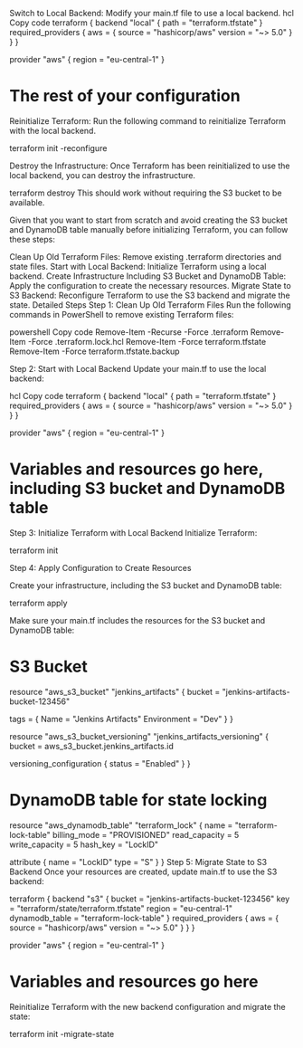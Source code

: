 Switch to Local Backend: Modify your main.tf file to use a local backend.
hcl
Copy code
terraform {
  backend "local" {
    path = "terraform.tfstate"
  }
  required_providers {
    aws = {
      source  = "hashicorp/aws"
      version = "~> 5.0"
    }
  }
}

provider "aws" {
  region = "eu-central-1"
}

# The rest of your configuration
Reinitialize Terraform: Run the following command to reinitialize Terraform with the local backend.

terraform init -reconfigure


Destroy the Infrastructure: Once Terraform has been reinitialized to use the local backend, you can destroy the infrastructure.

terraform destroy
This should work without requiring the S3 bucket to be available.




Given that you want to start from scratch and avoid creating the S3 bucket and DynamoDB table manually before initializing Terraform, you can follow these steps:

Clean Up Old Terraform Files: Remove existing .terraform directories and state files.
Start with Local Backend: Initialize Terraform using a local backend.
Create Infrastructure Including S3 Bucket and DynamoDB Table: Apply the configuration to create the necessary resources.
Migrate State to S3 Backend: Reconfigure Terraform to use the S3 backend and migrate the state.
Detailed Steps
Step 1: Clean Up Old Terraform Files
Run the following commands in PowerShell to remove existing Terraform files:

powershell
Copy code
Remove-Item -Recurse -Force .terraform
Remove-Item -Force .terraform.lock.hcl
Remove-Item -Force terraform.tfstate
Remove-Item -Force terraform.tfstate.backup

Step 2: Start with Local Backend
Update your main.tf to use the local backend:

hcl
Copy code
terraform {
  backend "local" {
    path = "terraform.tfstate"
  }
  required_providers {
    aws = {
      source  = "hashicorp/aws"
      version = "~> 5.0"
    }
  }
}

provider "aws" {
  region = "eu-central-1"
}

# Variables and resources go here, including S3 bucket and DynamoDB table
Step 3: Initialize Terraform with Local Backend
Initialize Terraform:


terraform init

Step 4: Apply Configuration to Create Resources

Create your infrastructure, including the S3 bucket and DynamoDB table:

terraform apply


Make sure your main.tf includes the resources for the S3 bucket and DynamoDB table:



# S3 Bucket
resource "aws_s3_bucket" "jenkins_artifacts" {
  bucket = "jenkins-artifacts-bucket-123456"

  tags = {
    Name        = "Jenkins Artifacts"
    Environment = "Dev"
  }
}

resource "aws_s3_bucket_versioning" "jenkins_artifacts_versioning" {
  bucket = aws_s3_bucket.jenkins_artifacts.id

  versioning_configuration {
    status = "Enabled"
  }
}

# DynamoDB table for state locking
resource "aws_dynamodb_table" "terraform_lock" {
  name         = "terraform-lock-table"
  billing_mode = "PROVISIONED"
  read_capacity = 5
  write_capacity = 5
  hash_key     = "LockID"

  attribute {
    name = "LockID"
    type = "S"
  }
}
Step 5: Migrate State to S3 Backend
Once your resources are created, update main.tf to use the S3 backend:


terraform {
  backend "s3" {
    bucket         = "jenkins-artifacts-bucket-123456"
    key            = "terraform/state/terraform.tfstate"
    region         = "eu-central-1"
    dynamodb_table = "terraform-lock-table"
  }
  required_providers {
    aws = {
      source  = "hashicorp/aws"
      version = "~> 5.0"
    }
  }
}

provider "aws" {
  region = "eu-central-1"
}

# Variables and resources go here
Reinitialize Terraform with the new backend configuration and migrate the state:


terraform init -migrate-state
